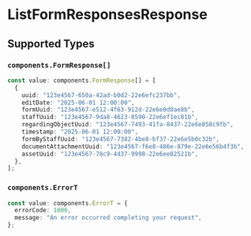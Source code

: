 # ListFormResponsesResponse


## Supported Types

### `components.FormResponse[]`

```typescript
const value: components.FormResponse[] = [
  {
    uuid: "123e4567-650a-42ad-b0d2-22e6efc237bb",
    editDate: "2025-06-01 12:00:00",
    formUuid: "123e4567-e512-4f63-912d-22e6e0d8ae8b",
    staffUuid: "123e4567-9da8-4623-8590-22e6ef1ec81b",
    regardingObjectUuid: "123e4567-7493-41fa-8437-22e6e858c9fb",
    timestamp: "2025-06-01 12:00:00",
    formByStaffUuid: "123e4567-7382-4be8-bf37-22e6e5b0c32b",
    documentAttachmentUuid: "123e4567-f6e8-486e-879e-22e6e56b4f3b",
    assetUuid: "123e4567-78c9-4d37-9998-22e6ee82521b",
  },
];
```

### `components.ErrorT`

```typescript
const value: components.ErrorT = {
  errorCode: 1000,
  message: "An error occurred completing your request",
};
```


